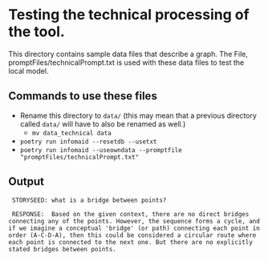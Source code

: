 # Testing the technical processing of the tool.

This directory contains sample data files that describe a graph. The File, promptFiles/technicalPrompt.txt is used with these data files to test the local model.

## Commands to use these files

- Rename this directory to `data/` (this may mean that a previous directory called `data/` will have to also be renamed as well.)
  - `mv data_technical data`
- `poetry run infomaid --resetdb --usetxt`
- `poetry run infomaid --useowndata --promptfile "promptFiles/technicalPrompt.txt"`

## Output

```
 STORYSEED: what is a bridge between points?

 RESPONSE:  Based on the given context, there are no direct bridges connecting any of the points. However, the sequence forms a cycle, and if we imagine a conceptual 'bridge' (or path) connecting each point in order (A-C-D-A), then this could be considered a circular route where each point is connected to the next one. But there are no explicitly stated bridges between points.

